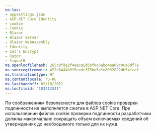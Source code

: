 ```yaml
---
no-loc:
- appsettings.json
- ASP.NET Core Identity
- cookie
- Cookie
- Blazor
- Blazor Server
- Blazor WebAssembly
- Identity
- Let's Encrypt
- Razor
- SignalR
ms.openlocfilehash: 265c8fde2f49aca5d6bf0c6abd4ea09c06a6df79
ms.sourcegitcommit: 422e8444b9f5cedc373be5efe8032822db54fcaf
ms.translationtype: HT
ms.contentlocale: ru-RU
ms.lasthandoff: 02/18/2021
ms.locfileid: "103413341"
---
```

По соображениям безопасности для файлов cookie проверки подлинности не выполняется сжатие в ASP.NET Core. При использовании файлов cookie проверки подлинности разработчики должны максимально сокращать объем включаемых сведений об утверждениях до необходимого только для их нужд.
